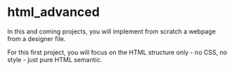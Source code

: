 # html_advanced

In this and coming projects, you will implement from scratch a webpage from a designer file.

For this first project, you will focus on the HTML structure only - no CSS, no style - just pure HTML semantic.

